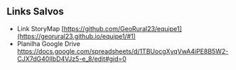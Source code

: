 ## Links Salvos
- Link StoryMap [https://github.com/GeoRural23/equipe1](https://georural23.github.io/equipe1/#1)
- Planilha Google Drive https://docs.google.com/spreadsheets/d/1TBUocgXyqVwA4iPE8B5W2-CJX7dG40lIbD4VJz5-e_8/edit#gid=0
